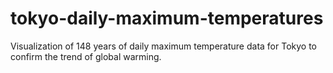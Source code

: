 # tokyo-daily-maximum-temperatures
Visualization of 148 years of daily maximum temperature data for Tokyo to confirm the trend of global warming.
